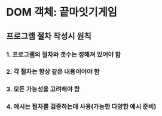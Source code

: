 # DOM 객체: 끝마잇기게임
## 프로그램 절차 작성시 원칙
### 1. 프로그램의 절차와 갯수는 정해져 있어야 함
### 2. 각 절차는 항상 같은 내용이어야 함
### 3. 모든 가능성을 고려해야 함
### 4. 예시는 절차를 검증하는데 사용(가능한 다양한 예시 준비)
